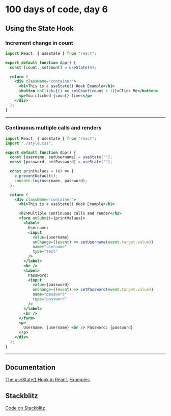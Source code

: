 # 100 days of code, day 6

## Using the State Hook

### Increment change in count

```jsx
import React, { useState } from "react";

export default function App() {
  const [count, setCount] = useState(0);

  return (
    <div className="container">
      <h1>This is a useState() Hook Example</h1>
      <button onClick={() => setCount(count + 1)}>Click Me</button>
      <p>You clicked {count} times</p>
    </div>
  );
}
```

---

### Continuous multiple calls and renders

```jsx
import React, { useState } from "react";
import "./style.css";

export default function App() {
  const [username, setUsername] = useState("");
  const [password, setPassword] = useState("");

  const printValues = (e) => {
    e.preventDefault();
    console.log(username, password);
  };

  return (
    <div className="container">
      <h1>This is a useState() Hook Example</h1>

      <h2>Multiple continuous calls and render</h2>
      <form onSubmit={printValues}>
        <label>
          Username:
          <input
            value={username}
            onChange={(event) => setUsername(event.target.value)}
            name="username"
            type="text"
          />
        </label>
        <br />
        <label>
          Password:
          <input
            value={password}
            onChange={(event) => setPassword(event.target.value)}
            name="password"
            type="password"
          />
        </label>
        <br />
      </form>
      <p>
        Username: {username} <br /> Password: {password}
      </p>
    </div>
  );
}
```

---

## Documentation

[The useState() Hook in React](https://reactjs.org/docs/hooks-state.html), [Examples](https://daveceddia.com/usestate-hook-examples/)

## Stackblitz

[Code on Stackblitz](https://stackblitz.com/edit/react-5k5akb)
